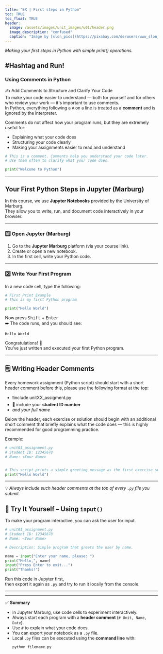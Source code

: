 ```yaml
---
title: "EX | First steps in Python"
toc: TRUE
toc_float: TRUE
header:
  image: /assets/images/unit_images/u01/header.png
  image_description: "confused"
  caption: "Image by [slon_pics](https://pixabay.com/de/users/www_slon_pics-5203613/?utm_source=link-attribution&amp;utm_medium=referral&amp;utm_campaign=image&amp;utm_content=2261021) [from pixabay](https://pixabay.com/de/?utm_source=link-attribution&amp;utm_medium=referral&amp;utm_campaign=image&amp;utm_content=2261021)"
---
```

*Making your first steps in Python with simple print() operations.*

<!--more-->

## #Hashtag and Run!

### Using Comments in Python

✍️  Add Comments to Structure and Clarify Your Code  
To make your code easier to understand — both for yourself and for others who review your work — it's important to use comments.  
In Python, everything following a `#` on a line is treated as a **comment** and is ignored by the interpreter.

Comments do not affect how your program runs, but they are extremely useful for:

- Explaining what your code does  
- Structuring your code clearly  
- Making your assignments easier to read and understand  

```python
# This is a comment. Comments help you understand your code later.
# Use them often to clarify what your code does.

print("Welcome to Python")
```

---

## Your First Python Steps in **Jupyter (Marburg)**

In this course, we use **Jupyter Notebooks** provided by the University of Marburg.  
They allow you to write, run, and document code interactively in your browser.

---

### 1️⃣ Open Jupyter (Marburg)

1. Go to the **Jupyter Marburg** platform (via your course link).  
2. Create or open a new notebook.  
3. In the first cell, write your Python code.

---

### 2️⃣ Write Your First Program

In a new code cell, type the following:

```python
# First Print Example
# This is my first Python program

print("Hello World")
```

Now press <kbd>Shift</kbd> + <kbd>Enter</kbd>  
➡️ The code runs, and you should see:

```
Hello World
```

Congratulations! 🎉  
You’ve just written and executed your first Python program.

---

## 🗒️ Writing Header Comments

Every homework assignment (Python script) should start with a short header comment before this, please use the following format at the top:
   - ❗include unitXX_assigment.py
   - 🔖 include your **student ID number**
   -  *and your full name*  

Below the header, each exercise or solution should begin with an additional short comment that briefly explains what the code does — this is highly recommended for good programming practice.

Example:
```python
# unit01_assignment.py
# Student ID: 12345678
# Name: <Your Name>


# This script prints a simple greeting message as the first exercise solution.
print("Hello World")
```

---
💡 *Always include such header comments at the top of every `.py` file you submit.*

## 🧠 Try It Yourself – Using `input()`

To make your program interactive, you can ask the user for input.

```python
# unit01_assignment.py
# Student ID: 12345678
# Name: <Your Name>

# Description: Simple program that greets the user by name.

name = input("Enter your name, please: ")
print("Hello,", name)
input("Press Enter to exit...")
print("Thanks!")
```

Run this code in Jupyter first,  
then export it again as `.py` and try to run it locally from the console.


---



---



✅ **Summary**

- In Jupyter Marburg, use code cells to experiment interactively.  
- Always start each program with a **header comment** (`# Unit, Name, Date`).  
- Use `#` to explain what your code does.  
- You can export your notebook as a `.py` file.  
- Local `.py` files can be executed using the **command line** with:
  ```bash
  python filename.py
  ```